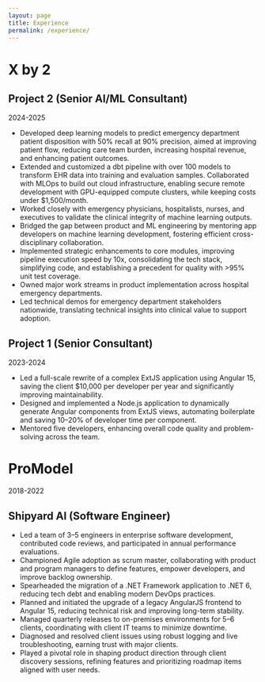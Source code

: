 ```yaml
---
layout: page
title: Experience
permalink: /experience/
---
```


# X by 2

## Project 2 (Senior AI/ML Consultant)

2024-2025

- Developed deep learning models to predict emergency department patient disposition with 50% recall at 90% precision, aimed at improving patient flow, reducing care team burden, increasing hospital revenue, and enhancing patient outcomes.
- Extended and customized a dbt pipeline with over 100 models to transform EHR data into training and evaluation samples.
Collaborated with MLOps to build out cloud infrastructure, enabling secure remote development with GPU-equipped compute clusters, while keeping costs under $1,500/month.
- Worked closely with emergency physicians, hospitalists, nurses, and executives to validate the clinical integrity of machine learning outputs.
- Bridged the gap between product and ML engineering by mentoring app developers on machine learning development, fostering efficient cross-disciplinary collaboration.
- Implemented strategic enhancements to core modules, improving pipeline execution speed by 10x, consolidating the tech stack, simplifying code, and establishing a precedent for quality with >95% unit test coverage.
- Owned major work streams in product implementation across hospital emergency departments.
- Led technical demos for emergency department stakeholders nationwide, translating technical insights into clinical value to support adoption.


## Project 1 (Senior Consultant)

2023-2024

- Led a full-scale rewrite of a complex ExtJS application using Angular 15, saving the client $10,000 per developer per year and significantly improving maintainability.
- Designed and implemented a Node.js application to dynamically generate Angular components from ExtJS views, automating boilerplate and saving 10–20% of developer time per component.
- Mentored five developers, enhancing overall code quality and problem-solving across the team.


# ProModel

2018-2022

## Shipyard AI (Software Engineer) 

- Led a team of 3–5 engineers in enterprise software development, contributed code reviews, and participated in annual performance evaluations.
- Championed Agile adoption as scrum master, collaborating with product and program managers to define features, empower developers, and improve backlog ownership.
- Spearheaded the migration of a .NET Framework application to .NET 6, reducing tech debt and enabling modern DevOps practices.
- Planned and initiated the upgrade of a legacy AngularJS frontend to Angular 15, reducing technical risk and improving long-term stability.
- Managed quarterly releases to on-premises environments for 5–6 clients, coordinating with client IT teams to minimize downtime.
- Diagnosed and resolved client issues using robust logging and live troubleshooting, earning trust with major clients.
- Played a pivotal role in shaping product direction through client discovery sessions, refining features and prioritizing roadmap items aligned with user needs.
